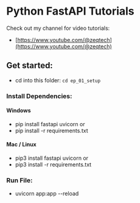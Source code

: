 # Python FastAPI Tutorials

Check out my channel for video tutorials:

- [https://www.youtube.com/@zeqtech](https://www.youtube.com/@zeqtech)

## Get started:

- cd into this folder: `cd ep_01_setup`

### Install Dependencies:

#### Windows

- pip install fastapi uvicorn
  or
- pip install -r requirements.txt

#### Mac / Linux

- pip3 install fastapi uvicorn
  or
- pip3 install -r requirements.txt

### Run File:

- uvicorn app:app --reload

